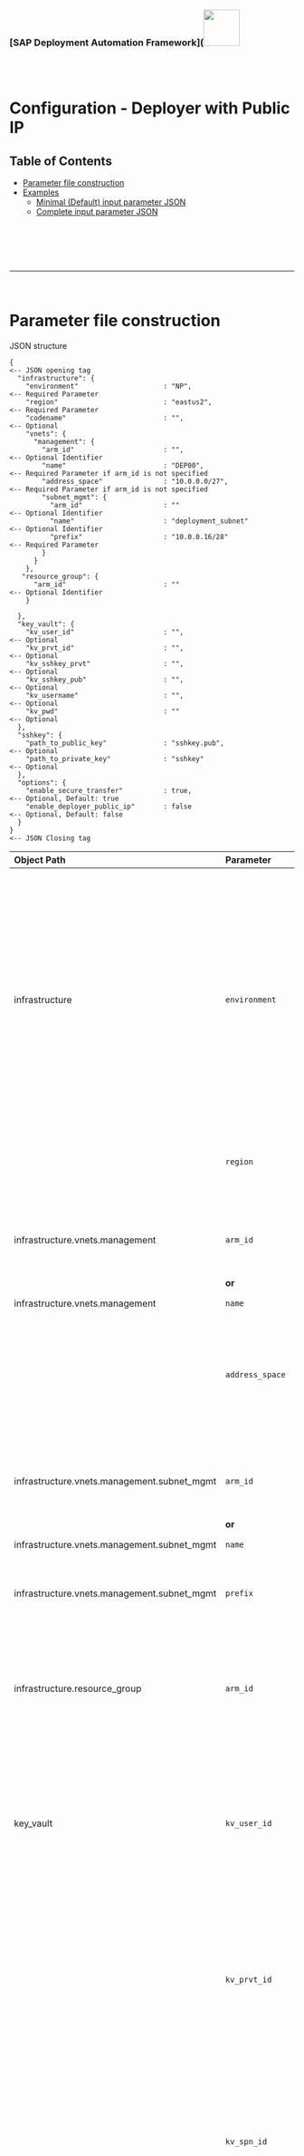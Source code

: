 <!-- TODO: 
Remove files and maintain here in documentation
deploy/terraform/bootstrap/sap_deployer/deployer_full.json
deploy/terraform/bootstrap/sap_deployer/deployer.json
deploy/terraform/run/sap_deployer/deployer_full.json
deploy/terraform/run/sap_deployer/deployer.json
-->
### [SAP Deployment Automation Framework](<img src="../assets/images/UnicornSAPBlack256x256.png" width="64px">  <!-- omit in toc -->
<br/><br/>

# Configuration - Deployer with Public IP <!-- omit in toc -->

## Table of Contents <!-- omit in toc -->

- [Parameter file construction](#parameter-file-construction)
- [Examples](#examples)
  - [Minimal (Default) input parameter JSON](#minimal-default-input-parameter-json)
  - [Complete input parameter JSON](#complete-input-parameter-json)

<br/><br/><br/><br/>

---
<br/>

# Parameter file construction

JSON structure

```
{                                                                                 <-- JSON opening tag
  "infrastructure": {
    "environment"                     : "NP",                                     <-- Required Parameter
    "region"                          : "eastus2",                                <-- Required Parameter
    "codename"                        : "",                                       <-- Optional
    "vnets": {
      "management": {
        "arm_id"                      : "",                                       <-- Optional Identifier
        "name"                        : "DEP00",                                  <-- Required Parameter if arm_id is not specified
        "address_space"               : "10.0.0.0/27",                            <-- Required Parameter if arm_id is not specified
        "subnet_mgmt": {
          "arm_id"                    : ""                                        <-- Optional Identifier
          "name"                      : "deployment_subnet"                       <-- Optional Identifier
          "prefix"                    : "10.0.0.16/28"                            <-- Required Parameter
        }
      }
    },
   "resource_group": {
      "arm_id"                        : ""                                        <-- Optional Identifier
    }

  },
  "key_vault": {
    "kv_user_id"                      : "",                                       <-- Optional
    "kv_prvt_id"                      : "",                                       <-- Optional
    "kv_sshkey_prvt"                  : "",                                       <-- Optional
    "kv_sshkey_pub"                   : "",                                       <-- Optional
    "kv_username"                     : "",                                       <-- Optional
    "kv_pwd"                          : ""                                        <-- Optional
  },
  "sshkey": {
    "path_to_public_key"              : "sshkey.pub",                             <-- Optional
    "path_to_private_key"             : "sshkey"                                  <-- Optional
  },
  "options": {
    "enable_secure_transfer"          : true,                                     <-- Optional, Default: true
    "enable_deployer_public_ip"       : false                                     <-- Optional, Default: false
  }
}                                                                                 <-- JSON Closing tag
```

| Object Path                                   | Parameter                     | Type          | Default  | Description |
| :-------------------------------------------- | :---------------------------- | ------------- | :------- | :---------- |
| infrastructure                                | `environment`                 | **required**  | -        | The Environment is a 5 Character designator used for partitioning. An example of partitioning would be, PROD / NP /QA /DEV (Production, Non-Production, Quality Assurance, Development). Environments may also be tied to a unique SPN or Subscription |
| <p>                                           | `region`                      | **required**  | -        | This specifies the Azure Region in which to deploy |
|<P>|||
| infrastructure.vnets.management               | `arm_id`                      | **required**      | -        | If provided, The Azure Resource Identifier of the VNet to use
| | **or** | 
| infrastructure.vnets.management               | `name`                      | **required**  | -        | The name of the VNet| infrastructure.vnets.management               | `name`                        | **required**  | -        | This assigns a 7 Character designator for the Deployer VNET. Recommended value: DEP00 |
| <p>                                           | `address_space`               | **required**  | -        | CIDR of the VNET Address Space. We recommend a /27 CIDR (32 IP's).<br/>This allows space for 2x /28 CIDR (16 IP's). |
||<p>| 
| infrastructure.vnets.management.subnet_mgmt               | `arm_id`                      | **required**      | -        | If provided, The Azure Resource Identifier of the subnet to use
| | **or** | 
| infrastructure.vnets.management.subnet_mgmt               | `name`                      | **required**  | -        | The name of the subnet| infrastructure.vnets.management               | `name`                        | **required**  | -        | This assigns a 7 Character designator for the Deployer VNET. Recommended value: deployment-subnet |
|infrastructure.vnets.management.subnet_mgmt   | `prefix`                      | **required**  | -        | CIDR of the Deployer Subnet. We recommend a /28 CIDR (16 IP's). |
||<p>| 
infrastructure.resource_group               | `arm_id`                      | optional      | -        | If provided, the Azure Resource Identifier for the resource group to use for the deployment 
||<p>| 
| key_vault                                     | `kv_user_id`                  | optional      | -        | This provides a way to override the user keyvault to use. If specified no key vault will be created by the deployment<br/>- Not required in a standard deployment.<br/> <!-- TODO: Yunzi --> |
| <p>                                           | `kv_prvt_id`                  | optional      | -        | This provides a way to override the private keyvault to use. If specified no key vault will be created by the deployment<br/>- Not required in a standard deployment.<br/> <!-- TODO: Yunzi --> |
| <p>                                           | `kv_spn_id`                   | optional      | -        | - This provides a way to provide the override for the keyvault that will contain the Service Principal Secrets <br/>Not required in a standard deployment.<br/>|
| <p>                                           | `kv_sshkey_prvt`              | optional      | -        | - Not required in a standard deployment.<br/> <!-- TODO: Yunzi --> |
| <p>                                           | `kv_sshkey_pub`               | optional      | -        | - Not required in a standard deployment.<br/> <!-- TODO: Yunzi --> |
| <p>                                           | `kv_username`                 | optional      | -        | - Not required in a standard deployment.<br/> <!-- TODO: Yunzi --> |
| <p>                                           | `kv_pwd`                      | optional      | -        | - Not required in a standard deployment.<br/> <!-- TODO: Yunzi --> |
| sshkey                                        | `path_to_public_key`          | optional      | -        | - Not required in a standard deployment.<br/> <!-- TODO: Yunzi --> |
| <p>                                           | `path_to_private_key`         | optional      | -        | - Not required in a standard deployment.<br/> <!-- TODO: Yunzi --> |
| options                                       | `enable_secure_transfer`      | optional      | true     | - Not required in a standard deployment.<br/> <!-- TODO: --> |
| <p>                                           | `enable_deployer_public_ip`   | optional      | false    | Controls whether the deployer VM will have a public IP address or not.- Not required in a standard deployment.<br/> <!-- TODO: --> |


<br/><br/><br/><br/>

---

<br/><br/>

# Examples
<br/>

## Minimal (Default) input parameter JSON

```json
{
  "infrastructure": {
    "environment"                     : "NP",
    "region"                          : "eastus2",
    "vnets": {
      "management": {
        "name"                        : "DEP00",
        "address_space"               : "10.0.0.0/27",
        "subnet_mgmt": {
          "prefix"                    : "10.0.0.16/28"
        }
      }
    }
  }
}
```

<br/><br/><br/>

## Complete input parameter JSON

```json
{
  "infrastructure": {
    "environment"                     : "NP",
    "region"                          : "eastus2",
    "vnets": {
      "management": {
        "name"                        : "NP-EUS2-DEP00-vnet",
        "address_space"               : "10.0.0.0/27",
        "subnet_mgmt": {
          "prefix"                    : "10.0.0.16/28"
        }
      }
    }
  },
  "key_vault": {
    "kv_user_id"                      : "",
    "kv_prvt_id"                      : "",
    "kv_spn_id"                       : "",
    "kv_sshkey_prvt"                  : "",
    "kv_sshkey_pub"                   : "",
    "kv_username"                     : "",
    "kv_pwd"                          : ""
  },
  "options": {
    "enable_secure_transfer"          : true,
    "enable_deployer_public_ip"       : false
  }
}
```
